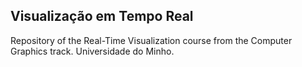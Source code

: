 ## Visualização em Tempo Real

Repository of the Real-Time Visualization course from the Computer Graphics track. Universidade do Minho.
